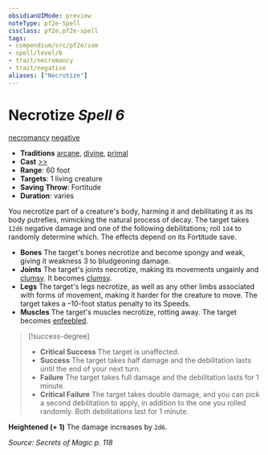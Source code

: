```yaml
---
obsidianUIMode: preview
noteType: pf2e-Spell
cssclass: pf2e,pf2e-spell
tags:
- compendium/src/pf2e/som
- spell/level/6
- trait/necromancy
- trait/negative
aliases: ["Necrotize"]
---
```

# Necrotize *Spell 6*   
[necromancy](rules/traits/necromancy.md "Necromancy School Trait")  [negative](rules/traits/negative.md "Negative Energy & Element Trait")  

- **Traditions** [arcane](rules/traits/arcane.md "Arcane Tradition Trait"), [divine](rules/traits/divine.md "Divine Tradition Trait"), [primal](rules/traits/primal.md "Primal Tradition Trait")
- **Cast** [>>](rules/core-rulebook/chapter-9-playing-the-game.md#Actions "Two-Action") 
- **Range**: 60 foot
- **Targets**: 1 living creature
- **Saving Throw**: Fortitude
- **Duration**: varies

You necrotize part of a creature's body, harming it and debilitating it as its body putrefies, mimicking the natural process of decay. The target takes `12d6` negative damage and one of the following debilitations; roll `1d4` to randomly determine which. The effects depend on its Fortitude save.

- **Bones** The target's bones necrotize and become spongy and weak, giving it weakness 3 to bludgeoning damage.
- **Joints** The target's joints necrotize, making its movements ungainly and [clumsy](rules/conditions.md#Clumsy). It becomes [clumsy](rules/conditions.md#Clumsy).
- **Legs** The target's legs necrotize, as well as any other limbs associated with forms of movement, making it harder for the creature to move. The target takes a –10-foot status penalty to its Speeds.
- **Muscles** The target's muscles necrotize, rotting away. The target becomes [enfeebled](rules/conditions.md#Enfeebled).

> [!success-degree] 
> - **Critical Success** The target is unaffected.
> - **Success** The target takes half damage and the debilitation lasts until the end of your next turn.
> - **Failure** The target takes full damage and the debilitation lasts for 1 minute.
> - **Critical Failure** The target takes double damage, and you can pick a second debilitation to apply, in addition to the one you rolled randomly. Both debilitations last for 1 minute.

**Heightened (+ 1)** The damage increases by `2d6`.

*Source: Secrets of Magic p. 118*